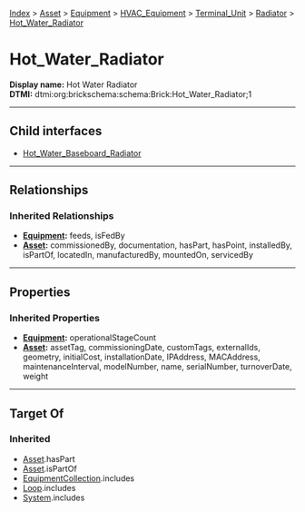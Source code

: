 [Index](../../../../../../Index.md) > [Asset](../../../../../Asset.md) > [Equipment](../../../../Equipment.md) > [HVAC_Equipment](../../../HVAC_Equipment.md) > [Terminal_Unit](../../Terminal_Unit.md) > [Radiator](../Radiator.md) > [Hot_Water_Radiator](#)
# Hot_Water_Radiator

**Display name:** Hot Water Radiator<br />
**DTMI:** dtmi:org:brickschema:schema:Brick:Hot_Water_Radiator;1

---

## Child interfaces
* [Hot_Water_Baseboard_Radiator](Hot_Water_Baseboard_Radiator.md)

---

## Relationships

### Inherited Relationships
* **[Equipment](../../../../Equipment.md):** feeds, isFedBy
* **[Asset](../../../../../Asset.md):** commissionedBy, documentation, hasPart, hasPoint, installedBy, isPartOf, locatedIn, manufacturedBy, mountedOn, servicedBy

---

## Properties

### Inherited Properties
* **[Equipment](../../../../Equipment.md):** operationalStageCount
* **[Asset](../../../../../Asset.md):** assetTag, commissioningDate, customTags, externalIds, geometry, initialCost, installationDate, IPAddress, MACAddress, maintenanceInterval, modelNumber, name, serialNumber, turnoverDate, weight

---

## Target Of
### Inherited
* [Asset](../../../../../Asset.md).hasPart
* [Asset](../../../../../Asset.md).isPartOf
* [EquipmentCollection](../../../../../../Collection/EquipmentCollection.md).includes
* [Loop](../../../../../../Collection/Loop/Loop.md).includes
* [System](../../../../../../Collection/System/System.md).includes
